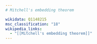 ```yaml
---
# Mitchell's embedding theorem

wikidata: Q1148215
msc_classification: "18"
wikipedia_links:
  - "[[Mitchell's embedding theorem]]"
---
```

